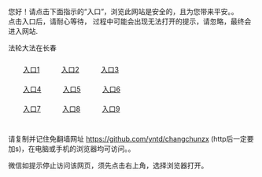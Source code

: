 您好！请点击下面指示的“入口”，浏览此网站是安全的，且为您带来平安。。 <br/>
点击入口后，请耐心等待， 过程中可能会出现无法打开的提示，请忽略，最终会进入网站. </br>

法轮大法在长春<br/>
<div style="padding:10px"><a style="margin:20px" target="_blank" href="https://d37c7yfh1a3rto.cloudfront.net/2Qpsp?wjxxangr" id="ccLink1" rel="nofollow">入口1</a> <a target="_blank" style="margin:20px" href="https://d2lv0hit0nsjen.cloudfront.net/2Qpsp?xtlihc" id="ccLink2" rel="nofollow">入口2</a> <a style="margin:20px" target="_blank" href="https://d367atad825z8u.cloudfront.net/2Qpsp?eofmtlri" id="ccLink3" rel="nofollow">入口3</a></div>

<div style="padding:10px" ><a style="margin:20px" target="_blank" href="https://d37c7yfh1a3rto.cloudfront.net/2Qpsp?wjxxangr" id="ccLink4" rel="nofollow">入口4</a> <a style="margin:20px" href="https://d2lv0hit0nsjen.cloudfront.net/2Qpsp?xtlihc" target="_blank" id="ccLink5" rel="nofollow">入口5</a> <a style="margin:20px" href="https://d367atad825z8u.cloudfront.net/2Qpsp?eofmtlri" target="_blank" id="ccLink6" rel="nofollow">入口6</a></div>

<div style="padding:10px"><a style="margin:20px" target="_blank" href="https://d37c7yfh1a3rto.cloudfront.net/2Qpsp?wjxxangr" id="ccLink7" rel="nofollow">入口7</a> <a style="margin:20px" href="https://d2lv0hit0nsjen.cloudfront.net/2Qpsp?xtlihc" target="_blank" id="ccLink8" rel="nofollow">入口8</a> <a style="margin:20px" target="_blank" href="https://d367atad825z8u.cloudfront.net/2Qpsp?eofmtlri" id="ccLink9" rel="nofollow">入口9</a></div>

<br/>



请复制并记住免翻墙网址 https://github.com/yntd/changchunzx (http后一定要加s)，在电脑或手机的浏览器均可访问。。<br/>

微信如提示停止访问该网页，须先点击右上角，选择浏览器打开。

